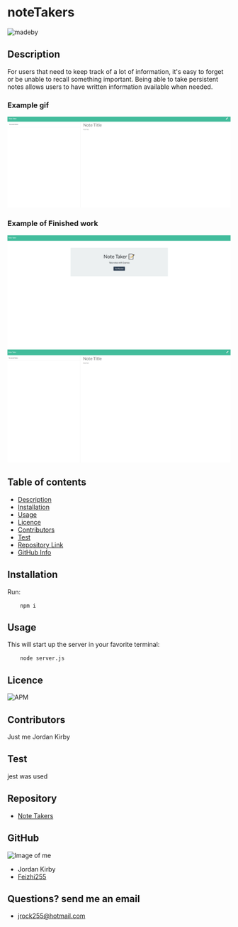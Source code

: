 # noteTakers
![madeby](https://img.shields.io/badge/Made%20by-Jordan%20Kirby-lightgrey)

## Description
For users that need to keep track of a lot of information, it's easy to forget or be unable to recall something important. Being able to take persistent notes allows users to have written information available when needed.

### Example gif
![Example of application](./assets/gif/noteTakers.gif)

### Example of Finished work
![Example of how it might look](./assets/image/noteTakers-home.png)
![Example of how it might look](./assets/image/noteTakers-notes.png)

## Table of contents
- [Description](#Description)
- [Installation](#Installation)
- [Usage](#Usage)
- [Licence](#Licence)
- [Contributors](#Contributors)
- [Test](#Test)
- [Repository Link](#Repository)
- [GitHub Info](#GitHub)
## Installation
  Run:

        npm i
        
## Usage
This will start up the server in your favorite terminal:

        node server.js

## Licence
![APM](https://img.shields.io/apm/l/npm)
## Contributors
Just me Jordan Kirby
## Test
jest was used
## Repository
- [Note Takers](https://github.com/Feizhi255/noteTakers)
## GitHub
![Image of me](https://avatars2.githubusercontent.com/u/64999600?v=4)
- Jordan Kirby
- [Feizhi255](https://github.com/Feizhi255)
## Questions? send me an email
- <jrock255@hotmail.com>